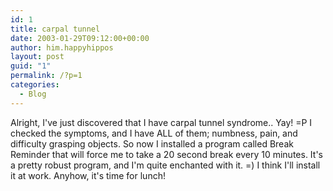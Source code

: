 ```yaml
---
id: 1
title: carpal tunnel
date: 2003-01-29T09:12:00+00:00
author: him.happyhippos
layout: post
guid: "1"
permalink: /?p=1
categories:
  - Blog
---
```

Alright, I've just discovered that I have carpal tunnel syndrome.. Yay! =P I checked the symptoms, and I have ALL of them; numbness, pain, and difficulty grasping objects. So now I installed a program called Break Reminder that will force me to take a 20 second break every 10 minutes. It's a pretty robust program, and I'm quite enchanted with it. =) I think I'll install it at work. Anyhow, it's time for lunch!